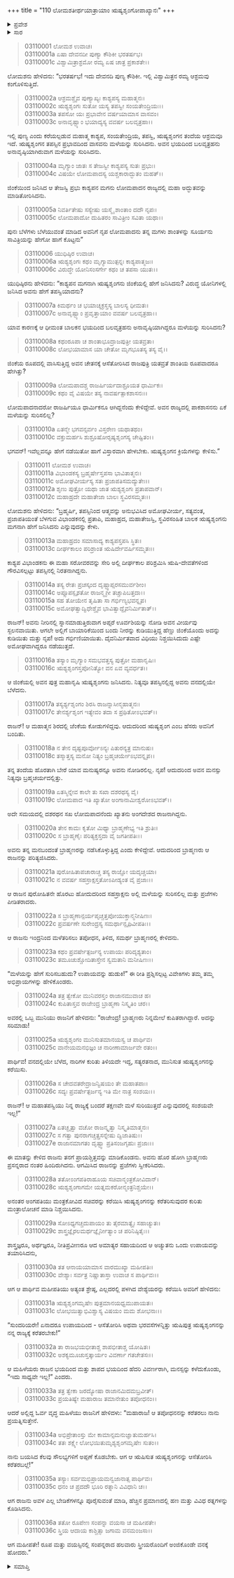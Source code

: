 +++
title = "110 ಲೋಮಶತೀರ್ಥಯಾತ್ರಾಯಾಂ ಋಷ್ಯಶೃಂಗೋಪಾಖ್ಯಾನಃ"
+++

<details><summary>ಪ್ರವೇಶ</summary>


।।   ಓಂ ಓಂ ನಮೋ ನಾರಾಯಣಾಯ।।   ಶ್ರೀ ವೇದವ್ಯಾಸಾಯ ನಮಃ ।।

ಶ್ರೀ ಕೃಷ್ಣದ್ವೈಪಾಯನ ವೇದವ್ಯಾಸ ವಿರಚಿತ  

**ಶ್ರೀ ಮಹಾಭಾರತ**

**ಆರಣ್ಯಕ ಪರ್ವ**

**ತೀರ್ಥಯಾತ್ರಾ ಪರ್ವ**

**ಅಧ್ಯಾಯ 110**

</details>


<details><summary>ಸಾರ</summary>

ಲೋಮಶನು ಋಷ್ಯಶೃಂಗನ ಚರಿತ್ರೆಯನ್ನು ಪ್ರಾರಂಭಿಸಿದುದು (1-10). ಅಪ್ಸರೆ ಊರ್ವಶಿಯನ್ನು ನೋಡಿ ಸ್ಖಲಿತಗೊಂಡ ಕಾಶ್ಯಪ ವಿಭಾಂಡಕನ ವೀರ್ಯದಿಂದ ಜಿಂಕೆಯೊಂದರಲ್ಲಿ ಋಷ್ಯಶೃಂಗನ ಜನನ; ತಂದೆಯನ್ನು ಬಿಟ್ಟು ಬೇರೆ ಯಾವ ಮನುಷ್ಯನನ್ನೂ ನೋಡದಿದ್ದ ಋಷ್ಯಶೃಂಗನು ಬ್ರಹ್ಮಚರ್ಯದಲ್ಲಿದ್ದುದು (11-18). ಬರಗಾಲದಿಂದ ಪೀಡಿತವಾದ ಅಂಗದೇಶದ ರಾಜ ಲೋಮಪಾದನಿಗೆ ಋಷ್ಯಶೃಂಗನನ್ನು ಕರೆಯಿಸಿಕೊಂಡರೆ ಮಳೆಯಾಗುವುದೆಂದು ಬ್ರಾಹ್ಮಣರು ಸಲಹೆ ನೀಡುವುದು (19-26). ಋಷ್ಯಶೃಂಗನನ್ನು ಮೋಹಿಸಿ ಕರೆತರಲು ಸ್ತ್ರೀಯರ ಗುಂಪೊಂದು ಹೊರಡುವುದು (27-36).

</details>


> 03110001 ಲೋಮಶ ಉವಾಚ।  
03110001a ಏಷಾ ದೇವನದೀ ಪುಣ್ಯಾ ಕೌಶಿಕೀ ಭರತರ್ಷಭ।  
03110001c ವಿಶ್ವಾಮಿತ್ರಾಶ್ರಮೋ ರಮ್ಯ ಏಷ ಚಾತ್ರ ಪ್ರಕಾಶತೇ।।

ಲೋಮಶನು ಹೇಳಿದನು: “ಭರತರ್ಷಭ! ಇದು ದೇವನದಿ ಪುಣ್ಯ ಕೌಶಿಕೀ. ಇಲ್ಲಿ ವಿಶ್ವಾಮಿತ್ರನ ರಮ್ಯ ಆಶ್ರಮವು ಕಂಗೊಳಿಸುತ್ತಿದೆ.

> 03110002a ಆಶ್ರಮಶ್ಚೈವ ಪುಣ್ಯಾಖ್ಯಃ ಕಾಶ್ಯಪಸ್ಯ ಮಹಾತ್ಮನಃ।  
03110002c ಋಶ್ಯಶೃಂಗಃ ಸುತೋ ಯಸ್ಯ ತಪಸ್ವೀ ಸಂಯತೇಂದ್ರಿಯಃ।।  
03110003a ತಪಸೋ ಯಃ ಪ್ರಭಾವೇನ ವರ್ಷಯಾಮಾಸ ವಾಸವಂ।  
03110003c ಅನಾವೃಷ್ಟ್ಯಾಂ ಭಯಾದ್ಯಸ್ಯ ವವರ್ಷ ಬಲವೃತ್ರಹಾ।।

ಇಲ್ಲಿ ಪುಣ್ಯ ಎಂದು ಕರೆಯಲ್ಪಡುವ ಮಹಾತ್ಮ ಕಾಶ್ಯಪ, ಸಂಯತೇಂದ್ರಿಯ, ತಪಸ್ವಿ, ಋಷ್ಯಶೃಂಗನ ತಂದೆಯ ಆಶ್ರಮವೂ ಇದೆ. ಋಷ್ಯಶೃಂಗನ ತಪಸ್ಸಿನ ಪ್ರಭಾವದಿಂದ ವಾಸವನು ಮಳೆಯನ್ನು ಸುರಿಸಿದನು. ಅವನ ಭಯದಿಂದ ಬಲವೃತ್ರಹನು ಅನಾವೃಷ್ಠಿಯಾಗಿರುವಾಗ ಮಳೆಯನ್ನು ಸುರಿಸಿದನು.

> 03110004a ಮೃಗ್ಯಾಂ ಜಾತಃ ಸ ತೇಜಸ್ವೀ ಕಾಶ್ಯಪಸ್ಯ ಸುತಃ ಪ್ರಭುಃ।  
03110004c ವಿಷಯೇ ಲೋಮಪಾದಸ್ಯ ಯಶ್ಚಕಾರಾದ್ಭುತಂ ಮಹತ್।।

ಜಿಂಕೆಯಿಂದ ಜನಿಸಿದ ಆ ತೇಜಸ್ವಿ ಪ್ರಭು ಕಾಶ್ಯಪನ ಮಗನು ಲೋಮಪಾದನ ರಾಜ್ಯದಲ್ಲಿ ಮಹಾ ಅದ್ಭುತವನ್ನು ಮಾಡಿತೋರಿಸಿದನು.

> 03110005a ನಿವರ್ತಿತೇಷು ಸಸ್ಯೇಷು ಯಸ್ಮೈ ಶಾಂತಾಂ ದದೌ ನೃಪಃ।  
03110005c ಲೋಮಪಾದೋ ದುಹಿತರಂ ಸಾವಿತ್ರೀಂ ಸವಿತಾ ಯಥಾ।।

ಪುನಃ ಬೆಳೆಗಳು ಬೆಳೆಯುವಂತೆ ಮಾಡಿದ ಅವನಿಗೆ ನೃಪ ಲೋಮಪಾದನು ತನ್ನ ಮಗಳು ಶಾಂತಳನ್ನು ಸೂರ್ಯನು ಸಾವಿತ್ರಿಯನ್ನು ಹೇಗೋ ಹಾಗೆ ಕೊಟ್ಟನು”

> 03110006 ಯುಧಿಷ್ಠಿರ ಉವಾಚ।  
03110006a ಋಶ್ಯಶೃಂಗಃ ಕಥಂ ಮೃಗ್ಯಾಮುತ್ಪನ್ನಃ ಕಾಶ್ಯಪಾತ್ಮಜಃ।  
03110006c ವಿರುದ್ಧೇ ಯೋನಿಸಂಸರ್ಗೇ ಕಥಂ ಚ ತಪಸಾ ಯುತಃ।।

ಯುಧಿಷ್ಠಿರನು ಹೇಳಿದನು: “ಕಾಶ್ಯಪನ ಮಗನಾಗಿ ಋಷ್ಯಶೃಂಗನು ಜಿಂಕೆಯಲ್ಲಿ ಹೇಗೆ ಜನಿಸಿದನು? ವಿರುದ್ಧ ಯೋನಿಗಳಲ್ಲಿ ಜನಿಸಿದ ಅವನು ಹೇಗೆ ತಪಸ್ವಿಯಾದನು?

> 03110007a ಕಿಮರ್ಥಂ ಚ ಭಯಾಚ್ಶಕ್ರಸ್ತಸ್ಯ ಬಾಲಸ್ಯ ಧೀಮತಃ।  
03110007c ಅನಾವೃಷ್ಟ್ಯಾಂ ಪ್ರವೃತ್ತಾಯಾಂ ವವರ್ಷ ಬಲವೃತ್ರಹಾ।।

ಯಾವ ಕಾರಣಕ್ಕೆ ಆ ಧೀಮಂತ ಬಾಲಕನ ಭಯದಿಂದ ಬಲವೃತ್ರಹನು ಅನಾವೃಷ್ಠಿಯಾಗಿದ್ದರೂ ಮಳೆಯನ್ನು ಸುರಿಸಿದನು?

> 03110008a ಕಥಂರೂಪಾ ಚ ಶಾಂತಾಭೂದ್ರಾಜಪುತ್ರೀ ಯತವ್ರತಾ।  
03110008c ಲೋಭಯಾಮಾಸ ಯಾ ಚೇತೋ ಮೃಗಭೂತಸ್ಯ ತಸ್ಯ ವೈ।।

ಜಿಂಕೆಯ ರೂಪದಲ್ಲಿ ವಾಸಿಸುತ್ತಿದ್ದ ಅವನ ಚೇತನಕ್ಕೆ ಆಸೆತೋರಿಸಿದ ರಾಜಪುತ್ರಿ ಯತವ್ರತೆ ಶಾಂತಿಯ ರೂಪವಾದರೂ ಹೇಗಿತ್ತು?

> 03110009a ಲೋಮಪಾದಶ್ಚ ರಾಜರ್ಷಿರ್ಯದಾಶ್ರೂಯತ ಧಾರ್ಮಿಕಃ।  
03110009c ಕಥಂ ವೈ ವಿಷಯೇ ತಸ್ಯ ನಾವರ್ಷತ್ಪಾಕಶಾಸನಃ।।

ಲೋಮಪಾದನಾದರೋ ರಾಜರ್ಷಿಯೂ ಧಾರ್ಮಿಕನೂ ಆಗಿದ್ದನೆಂದು ಕೇಳಿದ್ದೇವೆ. ಅವನ ರಾಜ್ಯದಲ್ಲಿ ಪಾಕಶಾಸನನು ಏಕೆ ಮಳೆಯನ್ನು ಸುರಿಸಲಿಲ್ಲ?

> 03110010a ಏತನ್ಮೇ ಭಗವನ್ಸರ್ವಂ ವಿಸ್ತರೇಣ ಯಥಾತಥಂ।  
03110010c ವಕ್ತುಮರ್ಹಸಿ ಶುಶ್ರೂಷೋರೃಷ್ಯಶೃಂಗಸ್ಯ ಚೇಷ್ಟಿತಂ।।

ಭಗವನ್! ಇವೆಲ್ಲವನ್ನೂ ಹೇಗೆ ನಡೆಯಿತೋ ಹಾಗೆ ವಿಸ್ತಾರವಾಗಿ ಹೇಳಬೇಕು. ಋಷ್ಯಶೃಂಗನ ಕ್ರಿಯೆಗಳನ್ನು ಕೇಳಿಸು.”

> 03110011 ಲೋಮಶ ಉವಾಚ।  
03110011a ವಿಭಾಂಡಕಸ್ಯ ಬ್ರಹ್ಮರ್ಷೇಸ್ತಪಸಾ ಭಾವಿತಾತ್ಮನಃ।  
03110011c ಅಮೋಘವೀರ್ಯಸ್ಯ ಸತಃ ಪ್ರಜಾಪತಿಸಮದ್ಯುತೇಃ।।   
03110012a ಶೃಣು ಪುತ್ರೋ ಯಥಾ ಜಾತ ಋಶ್ಯಶೃಂಗಃ ಪ್ರತಾಪವಾನ್।  
03110012c ಮಹಾಹ್ರದೇ ಮಹಾತೇಜಾ ಬಾಲಃ ಸ್ಥವಿರಸಮ್ಮತಃ।।

ಲೋಮಶನು ಹೇಳಿದನು: “ಬ್ರಹ್ಮರ್ಷಿ, ತಪಸ್ಸಿನಿಂದ ಆತ್ಮವನ್ನು ಅನುಭವಿಸಿದ ಅಮೋಘವೀರ್ಯ, ಸತ್ಯವಂತ, ಪ್ರಜಾಪತಿಯಂತೆ  ಬೆಳಗುವ ವಿಭಾಂಡಕನಲ್ಲಿ ಪ್ರತಾಪಿ, ಮಹಾಹ್ರದ, ಮಹಾತೇಜಸ್ವಿ, ಸ್ಥವಿರಸಂಹಿತ ಬಾಲಕ ಋಷ್ಯಶೃಂಗನು ಮಗನಾಗಿ ಹೇಗೆ ಜನಿಸಿದನು ಎನ್ನುವುದನ್ನು ಕೇಳು.

> 03110013a ಮಹಾಹ್ರದಂ ಸಮಾಸಾದ್ಯ ಕಾಶ್ಯಪಸ್ತಪಸಿ ಸ್ಥಿತಃ।  
03110013c ದೀರ್ಘಕಾಲಂ ಪರಿಶ್ರಾಂತ ಋಷಿರ್ದೇವರ್ಷಿಸಮ್ಮತಃ।।

ಕಾಶ್ಯಪ ವಿಭಾಂಡಕನು ಈ ಮಹಾ ಸರೋವರವನ್ನು ಸೇರಿ ಅಲ್ಲಿ ದೀರ್ಘಕಾಲ ಪರಿಶ್ರಮಿಸಿ ಋಷಿ-ದೇವತೆಗಳಿಂದ ಗೌರವಿಸಲ್ಪಟ್ಟು ತಪಸ್ಸಿನಲ್ಲಿ ನಿರತನಾಗಿದ್ದನು.

> 03110014a ತಸ್ಯ ರೇತಃ ಪ್ರಚಸ್ಕಂದ ದೃಷ್ಟ್ವಾಪ್ಸರಸಮುರ್ವಶೀಂ।  
03110014c ಅಪ್ಸೂಪಸ್ಪೃಶತೋ ರಾಜನ್ಮೃಗೀ ತಚ್ಚಾಪಿಬತ್ತದಾ।।   
03110015a ಸಹ ತೋಯೇನ ತೃಷಿತಾ ಸಾ ಗರ್ಭಿಣ್ಯಭವನ್ನೃಪ।  
03110015c ಅಮೋಘತ್ವಾದ್ವಿಧೇಶ್ಚೈವ ಭಾವಿತ್ವಾದ್ದೈವನಿರ್ಮಿತಾತ್।।

ರಾಜನ್! ಅವನು ನೀರಿನಲ್ಲಿ ಸ್ನಾನಮಾಡುತ್ತಿರುವಾಗ ಅಪ್ಸರೆ ಊರ್ವಶಿಯನ್ನು ನೋಡಿ ಅವನ ವೀರ್ಯವು ಸ್ಖಲನವಾಯಿತು. ಆಗಲೇ ಅಲ್ಲಿಗೆ ಬಾಯಾರಿಕೆಯಿಂದ ಬಂದು ನೀರನ್ನು ಕುಡಿಯುತ್ತಿದ್ದ ಹೆಣ್ಣು ಜಿಂಕೆಯೊಂದು ಅದನ್ನು ಕುಡಿಯಿತು ಮತ್ತು ನೃಪ! ಅದು ಗರ್ಭಿಣಿಯಾಯಿತು. ದೈವನಿರ್ಮಿತವಾದ ವಿಧಿಯು ನಿಶ್ಚಯಿಸಿದುದು ಎಷ್ಟೇ ಅಮೋಘವಾಗಿದ್ದರೂ ನಡೆಯುತ್ತದೆ.

> 03110016a ತಸ್ಯಾಂ ಮೃಗ್ಯಾಂ ಸಮಭವತ್ತಸ್ಯ ಪುತ್ರೋ ಮಹಾನೃಷಿಃ।   
03110016c ಋಶ್ಯಶೃಂಗಸ್ತಪೋನಿತ್ಯೋ ವನ ಏವ ವ್ಯವರ್ಧತ।।

ಆ ಜಿಂಕೆಯಲ್ಲಿ ಅವನ ಪುತ್ರ ಮಹಾನೃಷಿ ಋಷ್ಯಶೃಂಗನು ಜನಿಸಿದನು. ನಿತ್ಯವೂ ತಪಸ್ಸಿನಲ್ಲಿದ್ದ ಅವನು ವನದಲ್ಲಿಯೇ ಬೆಳೆದನು.

> 03110017a ತಸ್ಯರ್ಶ್ಯಶೃಂಗಂ ಶಿರಸಿ ರಾಜನ್ನಾಸೀನ್ಮಹಾತ್ಮನಃ।  
03110017c ತೇನರ್ಶ್ಯಶೃಂಗ ಇತ್ಯೇವಂ ತದಾ ಸ ಪ್ರಥಿತೋಽಭವತ್।।

ರಾಜನ್! ಆ ಮಹಾತ್ಮನ ಶಿರದಲ್ಲಿ ಜೆಂಕೆಯ ಕೋಡುಗಳಿದ್ದವು. ಆದುದರಿಂದ ಋಷ್ಯಶೃಂಗ ಎಂಬ ಹೆಸರು ಅವನಿಗೆ ಬಂದಿತು.

> 03110018a ನ ತೇನ ದೃಷ್ಟಪೂರ್ವೋಽನ್ಯಃ ಪಿತುರನ್ಯತ್ರ ಮಾನುಷಃ।  
03110018c ತಸ್ಮಾತ್ತಸ್ಯ ಮನೋ ನಿತ್ಯಂ ಬ್ರಹ್ಮಚರ್ಯೇಽಭವನ್ನೃಪ।।

ತನ್ನ ತಂದೆಯ ಹೊರತಾಗಿ ಬೇರೆ ಯಾವ ಮನುಷ್ಯರನ್ನೂ ಅವನು ನೋಡಿರಲಿಲ್ಲ. ನೃಪ! ಆದುದರಿಂದ ಅವನ ಮನಸ್ಸು ನಿತ್ಯವೂ ಬ್ರಹ್ಮಚರ್ಯದಲ್ಲಿತ್ತು.

> 03110019a ಏತಸ್ಮಿನ್ನೇವ ಕಾಲೇ ತು ಸಖಾ ದಶರಥಸ್ಯ ವೈ।  
03110019c ಲೋಮಪಾದ ಇತಿ ಖ್ಯಾತೋ ಅಂಗಾನಾಮೀಶ್ವರೋಽಭವತ್।।

ಅದೇ ಸಮಯದಲ್ಲಿ ದಶರಥನ ಸಖ ಲೋಮಪಾದನೆಂದು ಖ್ಯಾತನು ಅಂಗದೇಶದ ರಾಜನಾಗಿದ್ದನು.

> 03110020a ತೇನ ಕಾಮಃ ಕೃತೋ ಮಿಥ್ಯಾ ಬ್ರಾಹ್ಮಣೇಭ್ಯ ಇತಿ ಶ್ರುತಿಃ।  
03110020c ಸ ಬ್ರಾಹ್ಮಣೈಃ ಪರಿತ್ಯಕ್ತಸ್ತದಾ ವೈ ಜಗತೀಪತಿಃ।।

ಅವನು ತನ್ನ ಮನಬಂದಂತೆ ಬ್ರಾಹ್ಮಣರನ್ನು ನಡೆಸಿಕೊಳ್ಳುತ್ತಿದ್ದ ಎಂದು ಕೇಳಿದ್ದೇವೆ. ಆದುದರಿಂದ ಬ್ರಾಹ್ಮಣರು ಆ ರಾಜನನ್ನು ಪರಿತ್ಯಜಿಸಿದರು.

> 03110021a ಪುರೋಹಿತಾಪಚಾರಾಚ್ಚ ತಸ್ಯ ರಾಜ್ಞೋ ಯದೃಚ್ಚಯಾ।  
03110021c ನ ವವರ್ಷ ಸಹಸ್ರಾಕ್ಷಸ್ತತೋಽಪೀಡ್ಯಂತ ವೈ ಪ್ರಜಾಃ।।

ಆ ರಾಜನ ಪುರೋಹಿತನೇ ಹೊರಟು ಹೋದುದರಿಂದ ಸಹಸ್ರಾಕ್ಷನು ಅಲ್ಲಿ ಮಳೆಯನ್ನು ಸುರಿಸಲಿಲ್ಲ ಮತ್ತು ಪ್ರಜೆಗಳು ಪೀಡಿತರಾದರು.

> 03110022a ಸ ಬ್ರಾಹ್ಮಣಾನ್ಪರ್ಯಪೃಚ್ಚತ್ತಪೋಯುಕ್ತಾನ್ಮನೀಷಿಣಃ।  
03110022c ಪ್ರವರ್ಷಣೇ ಸುರೇಂದ್ರಸ್ಯ ಸಮರ್ಥಾನ್ಪೃಥಿವೀಪತಿಃ।।

ಆ ರಾಜನು ಇಂದ್ರನಿಂದ ಮಳೆತರಿಸಲು ತಪೋಧನ, ತಿಳಿದ, ಸಮರ್ಥ ಬ್ರಾಹ್ಮಣರಲ್ಲಿ ಕೇಳಿದನು.

> 03110023a ಕಥಂ ಪ್ರವರ್ಷೇತ್ಪರ್ಜನ್ಯ ಉಪಾಯಃ ಪರಿದೃಶ್ಯತಾಂ।  
03110023c ತಮೂಚುಶ್ಚೋದಿತಾಸ್ತೇನ ಸ್ವಮತಾನಿ ಮನೀಷಿಣಃ।।

“ಮಳೆಯನ್ನು ಹೇಗೆ ಸುರಿಸಬಹುದು? ಉಪಾಯವನ್ನು ಹುಡುಕಿ!” ಈ ರೀತಿ ಪ್ರಶ್ನಿಸಲ್ಪಟ್ಟ ವಿವೇಕಿಗಳು ತಮ್ಮ ತಮ್ಮ ಅಭಿಪ್ರಾಯಗಳನ್ನು ಹೇಳಿಕೊಂಡರು.

> 03110024a ತತ್ರ ತ್ವೇಕೋ ಮುನಿವರಸ್ತಂ ರಾಜಾನಮುವಾಚ ಹ।  
03110024c ಕುಪಿತಾಸ್ತವ ರಾಜೇಂದ್ರ ಬ್ರಾಹ್ಮಣಾ ನಿಸ್ಕೃತಿಂ ಚರ।।

ಅವರಲ್ಲಿ ಒಬ್ಬ ಮುನಿಯು ರಾಜನಿಗೆ ಹೇಳಿದನು: “ರಾಜೇಂದ್ರ! ಬ್ರಾಹ್ಮಣರು ನಿನ್ನಮೇಲೆ ಕುಪಿತರಾಗಿದ್ದಾರೆ. ಅದನ್ನು ಸರಿಮಾಡು!

> 03110025a ಋಶ್ಯಶೃಂಗಂ ಮುನಿಸುತಮಾನಯಸ್ವ ಚ ಪಾರ್ಥಿವ।  
03110025c ವಾನೇಯಮನಭಿಜ್ಞಂ ಚ ನಾರೀಣಾಮಾರ್ಜವೇ ರತಂ।।

ಪಾರ್ಥಿವ! ವನದಲ್ಲಿಯೇ ಬೆಳೆದ, ನಾರಿಗಳ ಕುರಿತು ತಿಳಿಯದೇ ಇದ್ದ, ಸತ್ಯರತನಾದ, ಮುನಿಸುತ ಋಷ್ಯಶೃಂಗನನ್ನು ಕರೆಯಿಸು.

> 03110026a ಸ ಚೇದವತರೇದ್ರಾಜನ್ವಿಷಯಂ ತೇ ಮಹಾತಪಾಃ।  
03110026c ಸದ್ಯಃ ಪ್ರವರ್ಷೇತ್ಪರ್ಜನ್ಯ ಇತಿ ಮೇ ನಾತ್ರ ಸಂಶಯಃ।।

ರಾಜನ್! ಆ ಮಹಾತಪಸ್ವಿಯು ನಿನ್ನ ರಾಜ್ಯಕ್ಕೆ ಬಂದರೆ ತಕ್ಷಣವೇ ಮಳೆ ಸುರಿಯುತ್ತದೆ ಎನ್ನುವುದರಲ್ಲಿ ಸಂಶಯವೇ ಇಲ್ಲ!”

> 03110027a ಏತಚ್ಛೃತ್ವಾ ವಚೋ ರಾಜನ್ಕೃತ್ವಾ ನಿಸ್ಕೃತಿಮಾತ್ಮನಃ।  
03110027c ಸ ಗತ್ವಾ ಪುನರಾಗಚ್ಚತ್ಪ್ರಸನ್ನೇಷು ದ್ವಿಜಾತಿಷು।।  
03110027e ರಾಜಾನಮಾಗತಂ ದೃಷ್ಟ್ವಾ ಪ್ರತಿಸಂಜಗೃಹುಃ ಪ್ರಜಾಃ।।

ಈ ಮಾತನ್ನು ಕೇಳಿದ ರಾಜನು ತನಗೆ ಪ್ರಾಯಶ್ಚಿತ್ತವನ್ನು ಮಾಡಿಕೊಂಡನು. ಅವನು ಹೊರ ಹೋಗಿ ಬ್ರಾಹ್ಮಣರು ಪ್ರಸನ್ನರಾದ ನಂತರ ಹಿಂದಿರುಗಿದನು. ಆಗಮಿಸಿದ ರಾಜನನ್ನು ಪ್ರಜೆಗಳು ಸ್ವೀಕರಿಸಿದರು.

> 03110028a ತತೋಽಂಗಪತಿರಾಹೂಯ ಸಚಿವಾನ್ಮಂತ್ರಕೋವಿದಾನ್।  
03110028c ಋಶ್ಯಶೃಂಗಾಗಮೇ ಯತ್ನಮಕರೋನ್ಮಂತ್ರನಿಶ್ಚಯೇ।।

ಅನಂತರ ಅಂಗಪತಿಯು ಮಂತ್ರಕೋವಿದ ಸಚಿವರನ್ನು ಕರೆಯಿಸಿ ಋಷ್ಯಶೃಂಗನನ್ನು ಕರೆತರಿಸುವುದರ ಕುರಿತು ಮಂತ್ರಾಲೋಚನೆ ಮಾಡಿ ನಿಶ್ಚಯಿಸಿದನು.

> 03110029a ಸೋಽಧ್ಯಗಚ್ಚದುಪಾಯಂ ತು ತೈರಮಾತ್ಯೈಃ ಸಹಾಚ್ಯುತಃ।  
03110029c ಶಾಸ್ತ್ರಜ್ಞೈರಲಮರ್ಥಜ್ಞೈರ್ನೀತ್ಯಾಂ ಚ ಪರಿನಿಷ್ಠಿತೈಃ।।

ಶಾಸ್ತ್ರಜ್ಞರೂ, ಅರ್ಥಜ್ಞರೂ, ನೀತಿಪ್ರವೀಣರೂ ಆದ ಅಮಾತ್ಯರ ಸಹಾಯದಿಂದ ಆ ಅಚ್ಯುತನು ಒಂದು ಉಪಾಯವನ್ನು ತಯಾರಿಸಿದನು,

> 03110030a ತತ ಆನಾಯಯಾಮಾಸ ವಾರಮುಖ್ಯಾ ಮಹೀಪತಿಃ।  
03110030c ವೇಶ್ಯಾಃ ಸರ್ವತ್ರ ನಿಷ್ಣಾತಾಸ್ತಾ ಉವಾಚ ಸ ಪಾರ್ಥಿವಃ।।

ಆಗ ಆ ಪಾರ್ಥಿವ ಮಹೀಪತಿಯು ಅತ್ಯಂತ ಶ್ರೇಷ್ಠ, ಎಲ್ಲದರಲ್ಲಿ ಪಳಗಿದ ವೇಶ್ಯೆಯರನ್ನು ಕರೆಯಿಸಿ ಅವರಿಗೆ ಹೇಳಿದನು:

> 03110031a ಋಶ್ಯಶೃಂಗಮೃಷೇಃ ಪುತ್ರಮಾನಯಧ್ವಮುಪಾಯತಃ।  
03110031c ಲೋಭಯಿತ್ವಾಭಿವಿಶ್ವಾಸ್ಯ ವಿಷಯಂ ಮಮ ಶೋಭನಾಃ।।

“ಸುಂದರಿಯರೇ! ಏನಾದರೂ ಉಪಾಯದಿಂದ - ಆಸೆತೋರಿಸಿ ಅಥವಾ ಭರವಸೆಗಳನ್ನಿತ್ತು ಋಷಿಪುತ್ರ ಋಷ್ಯಶೃಂಗನನ್ನು ನನ್ನ ರಾಜ್ಯಕ್ಕೆ ಕರೆತರಬೇಕು!”

> 03110032a ತಾ ರಾಜಭಯಭೀತಾಶ್ಚ ಶಾಪಭೀತಾಶ್ಚ ಯೋಷಿತಃ।  
03110032c ಅಶಕ್ಯಮೂಚುಸ್ತತ್ಕಾರ್ಯಂ ವಿವರ್ಣಾ ಗತಚೇತಸಃ।।

ಆ ಮಹಿಳೆಯರು ರಾಜನ ಭಯದಿಂದ ಮತ್ತು ಶಾಪದ ಭಯದಿಂದ ಹೆದರಿ ವಿವರ್ಣರಾಗಿ, ಮನಸ್ಸನ್ನು ಕಳೆದುಕೊಂಡು, “ಇದು ಸಾಧ್ಯವೇ ಇಲ್ಲ!” ಎಂದರು.

> 03110033a ತತ್ರ ತ್ವೇಕಾ ಜರದ್ಯೋಷಾ ರಾಜಾನಮಿದಮಬ್ರವೀತ್।  
03110033c ಪ್ರಯತಿಷ್ಯೇ ಮಹಾರಾಜ ತಮಾನೇತುಂ ತಪೋಧನಂ।।

ಆದರೆ ಅಲ್ಲಿದ್ದ ಓರ್ವ ವೃದ್ಧ ಮಹಿಳೆಯು ರಾಜನಿಗೆ ಹೇಳಿದಳು: “ಮಹಾರಾಜ! ಆ ತಪೋಧನನನ್ನು ಕರೆತರಲು ನಾನು ಪ್ರಯತ್ನಿಸುತ್ತೇನೆ.

> 03110034a ಅಭಿಪ್ರೇತಾಂಸ್ತು ಮೇ ಕಾಮಾನ್ಸಮನುಜ್ಞಾತುಮರ್ಹಸಿ।  
03110034c ತತಃ ಶಕ್ಷ್ಯೇ ಲೋಭಯಿತುಮೃಶ್ಯಶೃಂಗಮೃಷೇಃ ಸುತಂ।।

ನಾನು ಬಯಸಿದ ಕೆಲವು ಸೌಲಭ್ಯಗಳಿಗೆ ಅಪ್ಪಣೆ ಕೊಡಬೇಕು. ಆಗ ಆ ಋಷಿಸುತ ಋಷ್ಯಶೃಂಗನನ್ನು ಆಸೆತೋರಿಸಿ ಕರೆತರಬಲ್ಲೆ!”

> 03110035a ತಸ್ಯಾಃ ಸರ್ವಮಭಿಪ್ರಾಯಮನ್ವಜಾನಾತ್ಸ ಪಾರ್ಥಿವಃ।  
03110035c ಧನಂ ಚ ಪ್ರದದೌ ಭೂರಿ ರತ್ನಾನಿ ವಿವಿಧಾನಿ ಚ।।

ಆಗ ರಾಜನು ಅವಳ ಎಲ್ಲ ಬೇಡಿಕೆಗಳನ್ನೂ ಪೂರೈಸುವಂತೆ ಮಾಡಿ, ಹೆಚ್ಚಿನ ಪ್ರಮಾಣದಲ್ಲಿ ಹಣ ಮತ್ತು ವಿವಿಧ ರತ್ನಗಳನ್ನು ಕೊಡಿಸಿದನು.

> 03110036a ತತೋ ರೂಪೇಣ ಸಂಪನ್ನಾ ವಯಸಾ ಚ ಮಹೀಪತೇ।  
03110036c ಸ್ತ್ರಿಯ ಆದಾಯ ಕಾಶ್ಚಿತ್ಸಾ ಜಗಾಮ ವನಮಂಜಸಾ।।

ಆಗ ಮಹೀಪತೇ! ರೂಪ ಮತ್ತು ವಯಸ್ಸಿನಲ್ಲಿ ಸಂಪನ್ನರಾದ ಹಲವಾರು ಸ್ತ್ರೀಯರೊಂದಿಗೆ ಅಂಜಿಕೊಂಡೇ ವನಕ್ಕೆ ಹೋದರು.”

<details><summary>ಸಮಾಪ್ತಿ</summary>

ಇತಿ ಶ್ರೀ ಮಹಾಭಾರತೇ ಆರಣ್ಯಕಪರ್ವಣಿ ತೀರ್ಥಯಾತ್ರಾಪರ್ವಣಿ ಲೋಮಶತೀರ್ಥಯಾತ್ರಾಯಾಂ ಋಷ್ಯಶೃಂಗೋಪಾಖ್ಯಾನೇ ದಶಾಧಿಕಶತತಮೋಽಧ್ಯಾಯಃ।  
ಇದು ಮಹಾಭಾರತದ ಆರಣ್ಯಕಪರ್ವದಲ್ಲಿ ತೀರ್ಥಯಾತ್ರಾಪರ್ವದಲ್ಲಿ ಲೋಮಶತೀರ್ಥಯಾತ್ರೆಯಲ್ಲಿ ಋಷ್ಯಶೃಂಗೋಪಾಖ್ಯಾನದಲ್ಲಿ ನೂರಾಹತ್ತನೆಯ ಅಧ್ಯಾಯವು.


</details>

